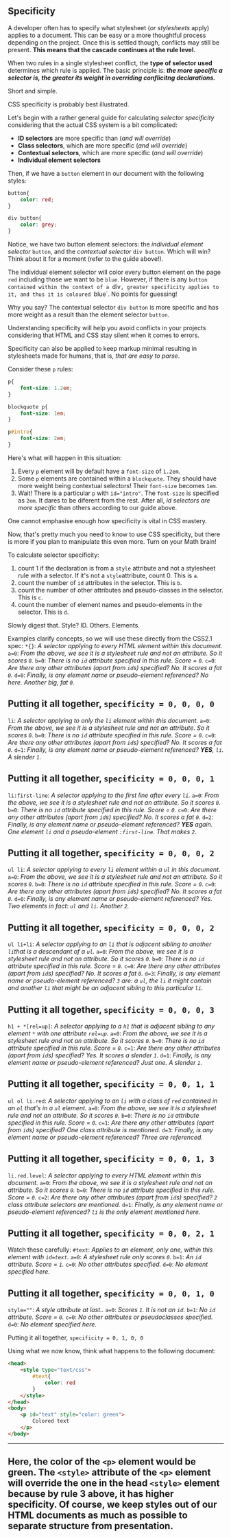 ## Specificity
A developer often has to specify what stylesheet (*or stylesheets* apply) applies to a document. This can be easy or a more thoughtful process depending on the project. Once this is settled though, conflicts may still be present. **This means that the cascade continues at the rule level.**

When two rules in a single stylesheet conflict, the **type of selector used** determines which rule is applied. The basic principle is: ***the more specific a selector is, the greater its weight in overriding conflicitng declarations.***

Short and simple.

CSS specificity is probably best illustrated.

Let's begin with a rather general guide for calculating *selector specificity* considering that the actual CSS system is a bit complicated:
 - **ID selectors** are more specific than (*and will override*)
 - **Class selectors**, which are more specific (*and will override*)
 - **Contextual selectors**, which are more specific (*and will override*)
 - **Individual element selectors**

Then, if we have a `button` element in our document with the following styles:
```css
button{
	color: red;
}

div button{
	color: grey;
}
```

Notice, we have two button element selectors: the *individual element selector* `button`, and the *contextual selector* `div button`. Which will win? Think about it for a moment (refer to the guide above!).

The individual element selector will color every button element on the page `red` including those we want to be `blue`. However, if there is any `button contained within the context of a `div`, greater specificity applies to it, and thus it is coloured `blue`. No points for guessing!

Why you say? The contextual selector `div button` is more specific and has more weight as a result than the element selector `button`.

Understanding specificity will help you avoid conflicts in your projects considering that HTML and CSS stay silent when it comes to errors.

Specificity can also be applied to keep markup minimal resulting in stylesheets made for humans, that is, *that are easy to parse*.

Consider these `p` rules:
```css
p{
	font-size: 1.2em;
}

blockquote p{
	font-size: 1em;
}

p#intro{
	font-size: 2em;
}
```

Here's what will happen in this situation:
1. Every `p` element will by default have a `font-size` of `1.2em`.
2. Some `p` elements are contained within a `blockquote`. They should have more weight being contextual selectors! Their `font-size` becomes `1em`.
3. Wait! There is a particular `p` with `id="intro"`. The `font-size` is specified as `2em`. It dares to be diferent from the rest. After all, *id selectors are more specific*  than others according to our guide above.

One cannot emphasise enough how specificity is vital in CSS mastery.

Now, that's pretty much you need to know to use CSS specificity, but there is more if you plan to manipulate this even more. Turn on your Math brain!

To calculate selector specificity:
1. count 1 if the declaration is from a `style` attribute and not a stylesheet rule with a selector. If it's not a `style`attribute, count 0. This is `a`.
2. count the number of `id` attributes in the selector. This is `b`.
3. count the number of other attributes and pseudo-classes in the selector. This is `c`.
4. count the number of element names and pseudo-elements in the selector. This is `d`.

Slowly digest that. Style? ID. Others. Elements.

Examples clarify concepts, so we will use these directly from the CSS2.1 spec:
`*{}`: *A selector applying to every HTML element within this document.*
`a=0`: *From the above, we see it is a stylesheet rule and not an attribute. So it scores `0`.*
`b=0`: *There is no `id` attribute specified in this rule. Score = `0`.*
`c=0`: *Are there any other attributes (apart from `id`s) specified? No. It scores a fat `0`.*
`d=0`: *Finally, is any element name or pseudo-element referenced? No here. Another big, fat `0`.*

Putting it all together,
`specificity = 0, 0, 0, 0`
-----
`li`: *A selector applying to only the `li` element within this document.*
`a=0`: *From the above, we see it is a stylesheet rule and not an attribute. So it scores `0`.*
`b=0`: *There is no `id` attribute specified in this rule. Score = `0`.*
`c=0`: *Are there any other attributes (apart from `id`s) specified? No. It scores a fat `0`.*
`d=1`: *Finally, is any element name or pseudo-element referenced? **YES**, `li`. A slender `1`.*

Putting it all together,
`specificity = 0, 0, 0, 1`
-----
`li:first-line`: *A selector applying to the first line after every `li`.*
`a=0`: *From the above, we see it is a stylesheet rule and not an attribute. So it scores `0`.*
`b=0`: *There is no `id` attribute specified in this rule. Score = `0`.*
`c=0`: *Are there any other attributes (apart from `id`s) specified? No. It scores a fat `0`.*
`d=2`: *Finally, is any element name or pseudo-element referenced? **YES** again. One element `li` and a pseudo-element `:first-line`. That makes `2`.*

Putting it all together,
`specificity = 0, 0, 0, 2`
-----
`ul li`: *A selector applying to every `li` element within a `ul` in this document.*
`a=0`: *From the above, we see it is a stylesheet rule and not an attribute. So it scores `0`.*
`b=0`: *There is no `id` attribute specified in this rule. Score = `0`.*
`c=0`: *Are there any other attributes (apart from `id`s) specified? No. It scores a fat `0`.*
`d=0`: *Finally, is any element name or pseudo-element referenced? Yes. Two elements in fact: `ul` and `li`. Another `2`.*

Putting it all together,
`specificity = 0, 0, 0, 2`
-----
`ul li+li`: *A selector applying to an `li` that is adjacent sibling to another `li`that is a descendant of a `ul`.*
`a=0`: *From the above, we see it is a stylesheet rule and not an attribute. So it scores `0`.*
`b=0`: *There is no `id` attribute specified in this rule. Score = `0`.*
`c=0`: *Are there any other attributes (apart from `id`s) specified? No. It scores a fat `0`.*
`d=3`: *Finally, is any element name or pseudo-element referenced? `3` are: a `ul`, the `li` it might contain and another `li` that might be an adjacent sibling to this particular `li`.*

Putting it all together,
`specificity = 0, 0, 0, 3`
-----
`h1 + *[rel=up]`: *A selector applying to a `h1` that is adjacent sibling to any element `*` with one attribute `rel=up`.*
`a=0`: *From the above, we see it is a stylesheet rule and not an attribute. So it scores `0`.*
`b=0`: *There is no `id` attribute specified in this rule. Score = `0`.*
`c=1`: *Are there any other attributes (apart from `id`s) specified? Yes. It scores a slender `1`.*
`d=1`: *Finally, is any element name or pseudo-element referenced? Just one. A slender `1`.*

Putting it all together,
`specificity = 0, 0, 1, 1`
-----
`ul ol li.red`: *A selector applying to an `li` with a class of `red` contained in an `ol` that's in a `ul` element.*
`a=0`: *From the above, we see it is a stylesheet rule and not an attribute. So it scores `0`.*
`b=0`: *There is no `id` attribute specified in this rule. Score = `0`.*
`c=1`: *Are there any other attributes (apart from `id`s) specified? One class attribute is mentioned.*
`d=3`: *Finally, is any element name or pseudo-element referenced? Three are referenced.*

Putting it all together,
`specificity = 0, 0, 1, 3`
-----
`li.red.level`: *A selector applying to every HTML element within this document.*
`a=0`: *From the above, we see it is a stylesheet rule and not an attribute. So it scores `0`.*
`b=0`: *There is no `id` attribute specified in this rule. Score = `0`.*
`c=2`: *Are there any other attributes (apart from `id`s) specified? `2` class attribute selectors are mentioned.*
`d=1`: *Finally, is any element name or pseudo-element referenced? `li` is the only element mentioned here.*

Putting it all together,
`specificity = 0, 0, 2, 1`
-----
Watch these carefully:
`#text`: *Applies to an element, only one, within this element with `id=text`.*
`a=0`: *A stylesheet rule only scores `0`.*
`b=1`: *An `id` attribute. Score = `1`.*
`c=0`: *No other attributes specified.*
`d=0`: *No element specified here.*

Putting it all together,
`specificity = 0, 0, 1, 0`
-----
`style=""`: *A style attribute at last..*
`a=0`: *Scores `1`. It is not an `id`.*
`b=1`: *No `id` attribute. Score = `0`.*
`c=0`: *No other attributes or pseudoclasses specified.*
`d=0`: *No element specified here.*

Putting it all together,
`specificity = 0, 1, 0, 0`

Using what we now know, think what happens to the following document:
```html
<head>
    <style type="text/css">
        #text{
            color: red
        }
    </style>
</head>
<body>
    <p id="text" style="color: green">
        Colored text
    </p>
</body>
```

---

Here, the color of the `<p>` element would be green. The `<style>` attribute of the `<p>` element will override the one in the **head** `<style>` element because by rule 3 above, it has higher specificity. Of course, we keep styles out of our HTML documents as much as possible to separate structure from presentation.
---

